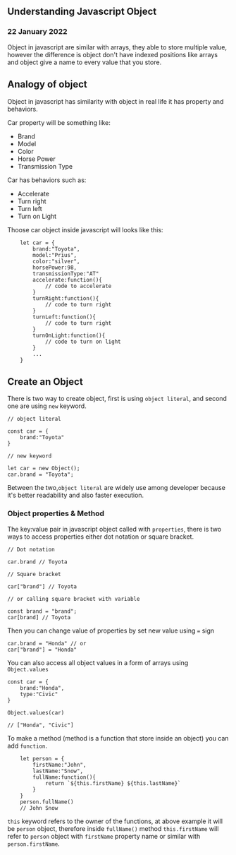 ## Understanding Javascript Object

### 22 January 2022

Object in javascript are similar with arrays, they able to store multiple value, however the difference is object don't have indexed positions like arrays
and object give a name to every value that you store.

## Analogy of object

Object in javascript has similarity with object in real life it has property and behaviors.

Car property will be something like:

- Brand
- Model
- Color
- Horse Power
- Transmission Type

Car has behaviors such as:

- Accelerate
- Turn right
- Turn left
- Turn on Light

Thoose car object inside javascript will looks like this:

```
    let car = {
        brand:"Toyota",
        model:"Prius",
        color:"silver",
        horsePower:98,
        transmissionType:"AT"
        accelerate:function(){
            // code to accelerate
        }
        turnRight:function(){
            // code to turn right
        }
        turnLeft:function(){
            // code to turn right
        }
        turnOnLight:function(){
            // code to turn on light
        }
        ...
    }
```

## Create an Object

There is two way to create object, first is using `object literal`, and second one are using `new` keyword.

```
// object literal

const car = {
    brand:"Toyota"
}

// new keyword

let car = new Object();
car.brand = "Toyota";
```

Between the two,`object literal` are widely use among developer because it's better readability and also faster execution.

### Object properties & Method

The key:value pair in javascript object called with `properties`, there is two ways to access properties either dot notation or square bracket.

```
// Dot notation

car.brand // Toyota

// Square bracket

car["brand"] // Toyota

// or calling square bracket with variable

const brand = "brand";
car[brand] // Toyota

```

Then you can change value of properties by set new value using `=` sign

```
car.brand = "Honda" // or
car["brand"] = "Honda"
```

You can also access all object values in a form of arrays using `Object.values`

```
const car = {
    brand:"Honda",
    type:"Civic"
}

Object.values(car)

// ["Honda", "Civic"]

```

To make a method (method is a function that store inside an object) you can add `function`.

```
    let person = {
        firstName:"John",
        lastName:"Snow",
        fullName:function(){
            return `${this.firstName} ${this.lastName}`
        }
    }
    person.fullName()
    // John Snow
```

`this` keyword refers to the owner of the functions, at above example it will be `person` object, therefore inside `fullName()` method `this.firstName`
will refer to `person` object with `firstName` property name or similar with `person.firstName`.
